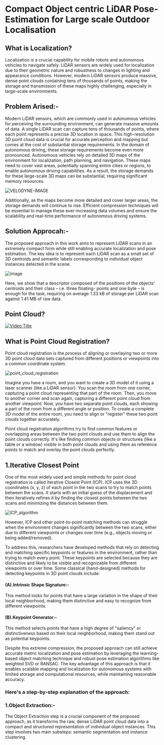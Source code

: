 # Compact Object centric LiDAR Pose-Estimation for Large scale Outdoor Localisation
## What is Localization?
Localization is a crucial capability for mobile robots and autonomous vehicles to navigate safely. LiDAR sensors are widely used for localization due to their geometric nature and robustness to changes in lighting and appearance conditions. However, modern LiDAR sensors produce massive, dense point clouds containing tens of thousands of points, making the storage and transmission of these maps highly challenging, especially in large-scale environments.

## Problem Arised:-
Modern LiDAR sensors, which are commonly used in autonomous vehicles for perceiving the surrounding environment, can generate massive amounts of data. A single LiDAR scan can capture tens of thousands of points, where each point represents a precise 3D location in space. This high-resolution 3D point cloud data is crucial for accurate perception and mapping but comes at the cost of substantial storage requirements.
In the domain of autonomous driving, these storage requirements become even more pronounced. Autonomous vehicles rely on detailed 3D maps of the environment for localization, path planning, and navigation. These maps need to cover vast areas, potentially spanning entire cities or regions, to enable autonomous driving capabilities. As a result, the storage demands for these large-scale 3D maps can be substantial, requiring significant memory resources.


![VELODYNE-IMAGE](https://github.com/vishapraj/Compact-Object-centric-LiDAR-Pose-Estimation-for-Large-scale-Outdoor-Localisation/assets/126682925/71e67d8f-eedd-4af3-85b8-d624c48072a5)

Additionally, as the maps become more detailed and cover larger areas, the storage demands will continue to rise. Efficient compression techniques will be essential to manage these ever-increasing data volumes and ensure the scalability and real-time performance of autonomous driving systems.

## Solution Approcah:-
The proposed approach in this work aims to represent LiDAR scans in an extremely compact form while still enabling accurate localization and pose estimation. The key idea is to represent each LiDAR scan as a small set of 3D centroids and semantic labels corresponding to individual object instances detected in the scene.

![image](https://github.com/vishapraj/Robot-Operating-System-ROS-/assets/126682925/03be8f38-40ab-4ec6-8867-bdac41f029f4)


Here, we show that a descriptor composed of the positions
of the objects’ centroids and their class – i.e. three floating-
points and one byte – is enough for the task, requiring on
average 1.33 kB of storage per LiDAR scan against 1.41 MB
of raw data.
## Point Cloud?
[![Video Title](https://img.youtube.com/vi/2crAfWZOgf0/0.jpg)](https://www.youtube.com/watch?v=2crAfWZOgf0)


## What is Point Cloud Registration?
Point cloud registration is the process of aligning or overlaying two or more 3D point cloud data sets captured from different positions or viewpoints into a common coordinate system.

![point_cloud_registration](https://github.com/vishapraj/Robot-Operating-System-ROS-/assets/126682925/5cc797bd-5ef1-4a3e-bba0-0d89e93e7fbd)

Imagine you have a room, and you want to create a 3D model of it using a laser scanner (like a LiDAR sensor). You scan the room from one corner, capturing a point cloud representing that part of the room. Then, you move to another corner and scan again, capturing a different point cloud from another viewpoint.
Now, you have two separate point clouds, each showing a part of the room from a different angle or position. To create a complete 3D model of the entire room, you need to align or "register" these two point clouds together accurately.

Point cloud registration algorithms try to find common features or overlapping areas between the two point clouds and use them to align the point clouds correctly. It's like finding common objects or structures (like a table or a window) visible in both point clouds and using them as reference points to match and overlay the point clouds perfectly.

## 1.Iterative Closest Point
One of the most widely used and simple methods for point cloud registration is called Iterative Closest Point (ICP). ICP uses the 3D coordinates (x, y, z) of each point in the two scans to try to match points between the scans. It starts with an initial guess of the displacement and then iteratively refines it by finding the closest points between the two scans and minimizing the distances between them.

![ICP_algorithm](https://github.com/vishapraj/Robot-Operating-System-ROS-/assets/126682925/56effbf1-b0fe-4d43-a6eb-cb7c90214c0c)

However, ICP and other point-to-point matching methods can struggle when the environment changes significantly between the two scans, either due to different viewpoints or changes over time (e.g., objects moving or being added/removed).

To address this, researchers have developed methods that rely on detecting and matching specific keypoints or features in the environment, rather than trying to match every point. These keypoints are selected because they are distinctive and likely to be visible and recognizable from different viewpoints or over time.
Some classical (hand-designed) methods for detecting keypoints in 3D point clouds include:

#### (A).Intrinsic Shape Signature:-
This method looks for points that have a large variation in the shape of their local neighborhood, making them distinctive and easy to recognize from different viewpoints.

#### (B).Keypoint Generator:-
This method selects points that have a high degree of "saliency" or distinctiveness based on their local neighborhood, making them stand out as potential keypoints.


Despite this extreme compression, the proposed approach can still achieve accurate metric localization and pose estimation by leveraging the learning-based object matching technique and robust pose estimation algorithms like weighted SVD or RANSAC. The key advantage of this approach is that it enables scalable mapping and localization for autonomous systems with limited storage and computational resources, while maintaining reasonable accuracy.

### Here's a step-by-step explanation of the approach:

### 1.Object Extraction:-
The Object Extraction step is a crucial component of the proposed approach, as it transforms the raw, dense LiDAR point cloud data into a compact and structured representation of individual object instances. This step involves two main substeps: semantic segmentation and instance clustering.


